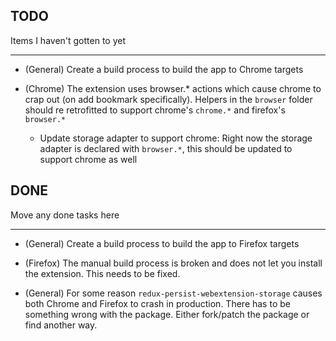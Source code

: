 ## TODO
Items I haven't gotten to yet

---

* (General) Create a build process to build the app to Chrome targets


* (Chrome) The extension uses browser.* actions which cause chrome to crap out (on add bookmark specifically). Helpers in the `browser` folder should re retrofitted to support chrome's `chrome.*` and firefox's `browser.*`
  * Update storage adapter to support chrome: Right now the storage adapter is declared with `browser.*`, this should be updated to support chrome as well




## DONE 
Move any done tasks here

---

* (General) Create a build process to build the app to Firefox targets

* (Firefox) The manual build process is broken and does not let you install the extension. This needs to be fixed.

* (General) For some reason `redux-persist-webextension-storage` causes both Chrome and Firefox to crash in production. There has to be something wrong with the package. Either fork/patch the package or find another way.
